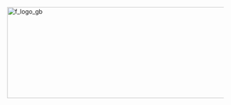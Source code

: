 <img width="720" height="214" alt="f_logo_gb" src="https://github.com/user-attachments/assets/4e093b68-4d82-43a2-bcfb-ca5acffda329" />
